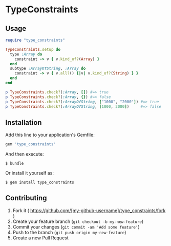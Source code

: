 # TypeConstraints

## Usage

```ruby
require "type_constraints"

TypeConstraints.setup do
  type :Array do
    constraint -> v { v.kind_of?(Array) }
  end
  subtype :ArrayOfString, :Array do
    constraint -> v { v.all?() {|v| v.kind_of?(String) } }
  end
end

p TypeConstraints.check?(:Array, []) #=> true
p TypeConstraints.check?(:Array, {}) #=> false
p TypeConstraints.check?(:ArrayOfString, ["1000", "2000"]) #=> true
p TypeConstraints.check?(:ArrayOfString, [1000, 2000])     #=> false
```

## Installation

Add this line to your application's Gemfile:

```ruby
gem 'type_constraints'
```

And then execute:

    $ bundle

Or install it yourself as:

    $ gem install type_constraints

## Contributing

1. Fork it ( https://github.com/[my-github-username]/type_constraints/fork )
2. Create your feature branch (`git checkout -b my-new-feature`)
3. Commit your changes (`git commit -am 'Add some feature'`)
4. Push to the branch (`git push origin my-new-feature`)
5. Create a new Pull Request

